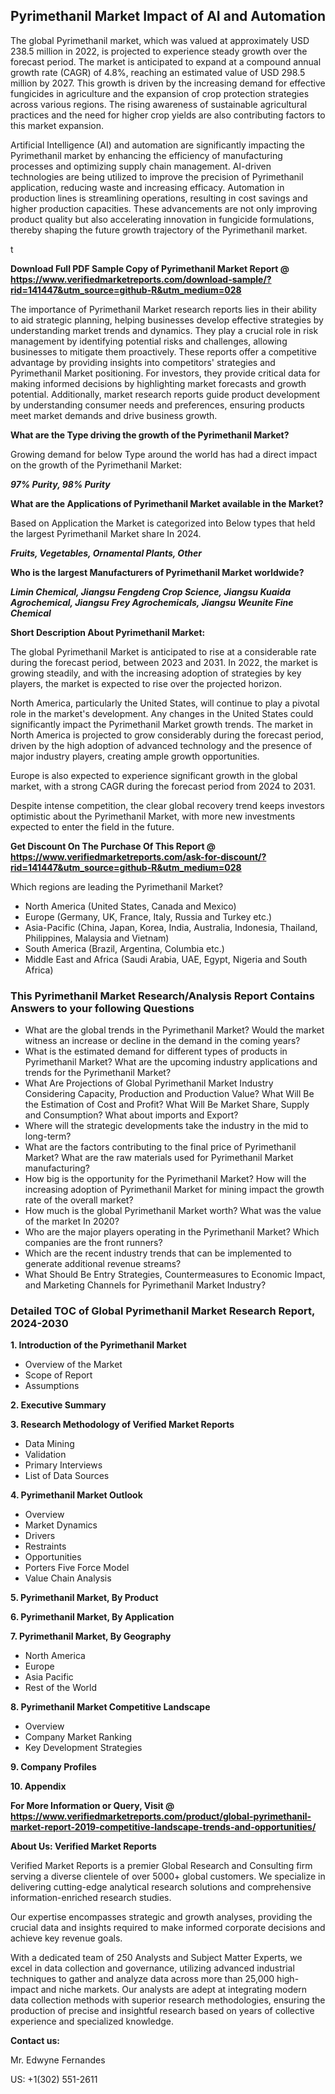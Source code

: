 <h2>Pyrimethanil Market Impact of AI and Automation</h2><p>The global Pyrimethanil market, which was valued at approximately USD 238.5 million in 2022, is projected to experience steady growth over the forecast period. The market is anticipated to expand at a compound annual growth rate (CAGR) of 4.8%, reaching an estimated value of USD 298.5 million by 2027. This growth is driven by the increasing demand for effective fungicides in agriculture and the expansion of crop protection strategies across various regions. The rising awareness of sustainable agricultural practices and the need for higher crop yields are also contributing factors to this market expansion.</p><p>Artificial Intelligence (AI) and automation are significantly impacting the Pyrimethanil market by enhancing the efficiency of manufacturing processes and optimizing supply chain management. AI-driven technologies are being utilized to improve the precision of Pyrimethanil application, reducing waste and increasing efficacy. Automation in production lines is streamlining operations, resulting in cost savings and higher production capacities. These advancements are not only improving product quality but also accelerating innovation in fungicide formulations, thereby shaping the future growth trajectory of the Pyrimethanil market.</p>t</p><p id="" class=""><strong>Download Full PDF Sample Copy of Pyrimethanil Market Report @ <a href="https://www.verifiedmarketreports.com/download-sample/?rid=141447&utm_source=github-R&utm_medium=028" target="_blank">https://www.verifiedmarketreports.com/download-sample/?rid=141447&utm_source=github-R&utm_medium=028</a></strong></p><p>The importance of&nbsp;Pyrimethanil Market research reports lies in their ability to aid strategic planning, helping businesses develop effective strategies by understanding market trends and dynamics. They play a crucial role in risk management by identifying potential risks and challenges, allowing businesses to mitigate them proactively. These reports offer a competitive advantage by providing insights into competitors' strategies and Pyrimethanil Market positioning. For investors, they provide critical data for making informed decisions by highlighting market forecasts and growth potential. Additionally, market research reports guide product development by understanding consumer needs and preferences, ensuring products meet market demands and drive business growth.</p><p><strong>What are the&nbsp;Type driving the growth of the Pyrimethanil Market?</strong></p><p id="" class="">Growing demand for below Type around the world has had a direct impact on the growth of the Pyrimethanil Market:</p><em><strong>97% Purity, 98% Purity</strong></em></p><strong>What are the&nbsp;Applications&nbsp;of Pyrimethanil Market available in the Market?</strong></p><p id="" class="">Based on Application the Market is categorized into Below types that held the largest Pyrimethanil Market share In 2024.</p><em><strong>Fruits, Vegetables, Ornamental Plants, Other</strong></em></p><strong>Who is the largest Manufacturers of Pyrimethanil Market worldwide?</strong></p><p><em><strong>Limin Chemical, Jiangsu Fengdeng Crop Science, Jiangsu Kuaida Agrochemical, Jiangsu Frey Agrochemicals, Jiangsu Weunite Fine Chemical</strong></em></p><p id="" class=""><strong>Short Description About Pyrimethanil Market:</strong></p><p>The global Pyrimethanil Market is anticipated to rise at a considerable rate during the forecast period, between 2023 and 2031. In 2022, the market is growing steadily, and with the increasing adoption of strategies by key players, the market is expected to rise over the projected horizon.</p><p>North America, particularly the United States, will continue to play a pivotal role in the market's development. Any changes in the United States could significantly impact the Pyrimethanil Market growth trends. The market in North America is projected to grow considerably during the forecast period, driven by the high adoption of advanced technology and the presence of major industry players, creating ample growth opportunities.</p><p>Europe is also expected to experience significant growth in the global market, with a strong CAGR during the forecast period from 2024 to 2031.</p><p>Despite intense competition, the clear global recovery trend keeps investors optimistic about the Pyrimethanil Market, with more new investments expected to enter the field in the future.</p><p id="" class=""><strong>Get Discount On The Purchase Of This Report @ <a href="https://www.verifiedmarketreports.com/ask-for-discount/?rid=141447&utm_source=github-R&utm_medium=028" target="_blank">https://www.verifiedmarketreports.com/ask-for-discount/?rid=141447&utm_source=github-R&utm_medium=028</a></strong></p>Which regions are leading the Pyrimethanil Market?</p><ul><li>North America (United States, Canada and Mexico)</li><li>Europe (Germany, UK, France, Italy, Russia and Turkey etc.)</li><li>Asia-Pacific (China, Japan, Korea, India, Australia, Indonesia, Thailand, Philippines, Malaysia and Vietnam)</li><li>South America (Brazil, Argentina, Columbia etc.)</li><li>Middle East and Africa (Saudi Arabia, UAE, Egypt, Nigeria and South Africa)</li></ul><h3 id="" class="">This Pyrimethanil Market Research/Analysis Report Contains Answers to your following Questions</h3><ul><li>What are the global trends in the Pyrimethanil Market? Would the market witness an increase or decline in the demand in the coming years?</li><li>What is the estimated demand for different types of products in Pyrimethanil Market? What are the upcoming industry applications and trends for the Pyrimethanil Market?</li><li>What Are Projections of Global Pyrimethanil Market Industry Considering Capacity, Production and Production Value? What Will Be the Estimation of Cost and Profit? What Will Be Market Share, Supply and Consumption? What about imports and Export?</li><li>Where will the strategic developments take the industry in the mid to long-term?</li><li>What are the factors contributing to the final price of Pyrimethanil Market? What are the raw materials used for Pyrimethanil Market manufacturing?</li><li>How big is the opportunity for the Pyrimethanil Market? How will the increasing adoption of Pyrimethanil Market for mining impact the growth rate of the overall market?</li><li>How much is the global Pyrimethanil Market worth? What was the value of the market In 2020?</li><li>Who are the major players operating in the Pyrimethanil Market? Which companies are the front runners?</li><li>Which are the recent industry trends that can be implemented to generate additional revenue streams?</li><li>What Should Be Entry Strategies, Countermeasures to Economic Impact, and Marketing Channels for Pyrimethanil Market Industry?</li></ul><h3 id="" class="">Detailed TOC of Global Pyrimethanil Market Research Report, 2024-2030</h3><p id="" class=""><strong>1. Introduction of the Pyrimethanil Market</strong></p><ul><li>Overview of the Market</li><li>Scope of Report</li><li>Assumptions</li></ul><p id="" class=""><strong>2. Executive Summary</strong></p><p id="" class=""><strong>3. Research Methodology of Verified Market Reports</strong></p><ul><li>Data Mining</li><li>Validation</li><li>Primary Interviews</li><li>List of Data Sources</li></ul><p id="" class=""><strong>4. Pyrimethanil Market Outlook</strong></p><ul><li>Overview</li><li>Market Dynamics</li><li>Drivers</li><li>Restraints</li><li>Opportunities</li><li>Porters Five Force Model</li><li>Value Chain Analysis</li></ul><p id="" class=""><strong>5. Pyrimethanil Market, By Product</strong></p><p id="" class=""><strong>6. Pyrimethanil Market, By Application</strong></p><p id="" class=""><strong>7. Pyrimethanil Market, By Geography</strong></p><ul><li>North America</li><li>Europe</li><li>Asia Pacific</li><li>Rest of the World</li></ul><p id="" class=""><strong>8. Pyrimethanil Market Competitive Landscape</strong></p><ul><li>Overview</li><li>Company Market Ranking</li><li>Key Development Strategies</li></ul><p id="" class=""><strong>9. Company Profiles</strong></p><p id="" class=""><strong>10. Appendix</strong></p><p id="" class=""><strong>For More Information or Query, Visit @ <a href="https://www.verifiedmarketreports.com/product/global-pyrimethanil-market-report-2019-competitive-landscape-trends-and-opportunities/" target="_blank">https://www.verifiedmarketreports.com/product/global-pyrimethanil-market-report-2019-competitive-landscape-trends-and-opportunities/</a></strong></p><p id="" class=""><strong>About Us: Verified Market Reports</strong></p><p id="" class="">Verified Market Reports is a premier Global Research and Consulting firm serving a diverse clientele of over 5000+ global customers. We specialize in delivering cutting-edge analytical research solutions and comprehensive information-enriched research studies.</p><p id="" class="">Our expertise encompasses strategic and growth analyses, providing the crucial data and insights required to make informed corporate decisions and achieve key revenue goals.</p><p id="" class="">With a dedicated team of 250 Analysts and Subject Matter Experts, we excel in data collection and governance, utilizing advanced industrial techniques to gather and analyze data across more than 25,000 high-impact and niche markets. Our analysts are adept at integrating modern data collection methods with superior research methodologies, ensuring the production of precise and insightful research based on years of collective experience and specialized knowledge.</p><p id="" class=""><strong>Contact us:</strong></p><p id="" class="">Mr. Edwyne Fernandes</p><p id="" class="">US: +1(302) 551-2611</p>